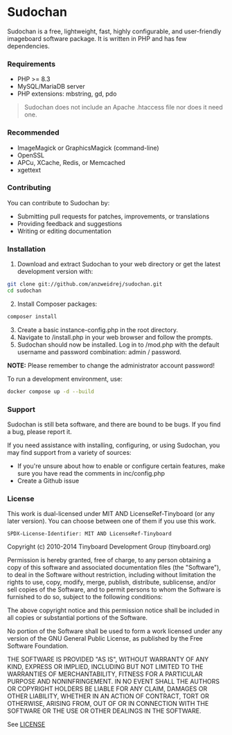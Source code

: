 # Sudochan

Sudochan is a free, lightweight, fast, highly configurable, and user-friendly imageboard software package. It is written in PHP and has few dependencies.

### Requirements
- PHP >= 8.3
- MySQL/MariaDB server
- PHP extensions: mbstring, gd, pdo

> Sudochan does not include an Apache .htaccess file nor does it need one.

### Recommended
- ImageMagick or GraphicsMagick (command-line)
- OpenSSL
- APCu, XCache, Redis, or Memcached
- xgettext

### Contributing
You can contribute to Sudochan by:
- Submitting pull requests for patches, improvements, or translations
- Providing feedback and suggestions
- Writing or editing documentation

### Installation
1. Download and extract Sudochan to your web directory or get the latest development version with:
```sh
git clone git://github.com/anzweidrej/sudochan.git
cd sudochan
```

2. Install Composer packages:
```sh
composer install
```

3. Create a basic instance-config.php in the root directory.
4. Navigate to /install.php in your web browser and follow the prompts.
5. Sudochan should now be installed. Log in to /mod.php with the default username and password combination: admin / password.

**NOTE:** Please remember to change the administrator account password!

To run a development environment, use:
```sh
docker compose up -d --build
```

### Support
Sudochan is still beta software, and there are bound to be bugs. If you find a
bug, please report it.

If you need assistance with installing, configuring, or using Sudochan, you may
find support from a variety of sources:

- If you're unsure about how to enable or configure certain features, make sure you have read the comments in inc/config.php
- Create a Github issue

### License
This work is dual-licensed under MIT AND LicenseRef-Tinyboard (or any later version).
You can choose between one of them if you use this work.

`SPDX-License-Identifier: MIT AND LicenseRef-Tinyboard`

Copyright (c) 2010-2014 Tinyboard Development Group (tinyboard.org)

Permission is hereby granted, free of charge, to any person obtaining a copy
of this software and associated documentation files (the "Software"), to deal
in the Software without restriction, including without limitation the rights
to use, copy, modify, merge, publish, distribute, sublicense, and/or sell
copies of the Software, and to permit persons to whom the Software is
furnished to do so, subject to the following conditions:

The above copyright notice and this permission notice shall be included in
all copies or substantial portions of the Software.

No portion of the Software shall be used to form a work licensed under any
version of the GNU General Public License, as published by the Free Software
Foundation.

THE SOFTWARE IS PROVIDED "AS IS", WITHOUT WARRANTY OF ANY KIND, EXPRESS OR
IMPLIED, INCLUDING BUT NOT LIMITED TO THE WARRANTIES OF MERCHANTABILITY,
FITNESS FOR A PARTICULAR PURPOSE AND NONINFRINGEMENT. IN NO EVENT SHALL THE
AUTHORS OR COPYRIGHT HOLDERS BE LIABLE FOR ANY CLAIM, DAMAGES OR OTHER
LIABILITY, WHETHER IN AN ACTION OF CONTRACT, TORT OR OTHERWISE, ARISING FROM,
OUT OF OR IN CONNECTION WITH THE SOFTWARE OR THE USE OR OTHER DEALINGS IN
THE SOFTWARE.

See [LICENSE](http://github.com/anzweidrej/sudochan/blob/master/LICENSE)
